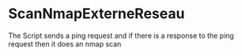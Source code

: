 # ScanNmapExterneReseau
The Script sends a ping request and if there is a response to the ping request then it does an nmap scan



